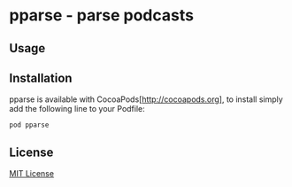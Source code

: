 # pparse - parse podcasts

## Usage

## Installation

pparse is available with CocoaPods[http://cocoapods.org], to install
simply add the following line to your Podfile:

    pod pparse

## License

[MIT License](https://raw.github.com/michaelnisi/pparse/master/LICENSE)

